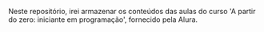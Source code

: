 Neste repositório, irei armazenar os conteúdos das aulas do curso 'A partir do zero: iniciante em programação', fornecido pela Alura.
